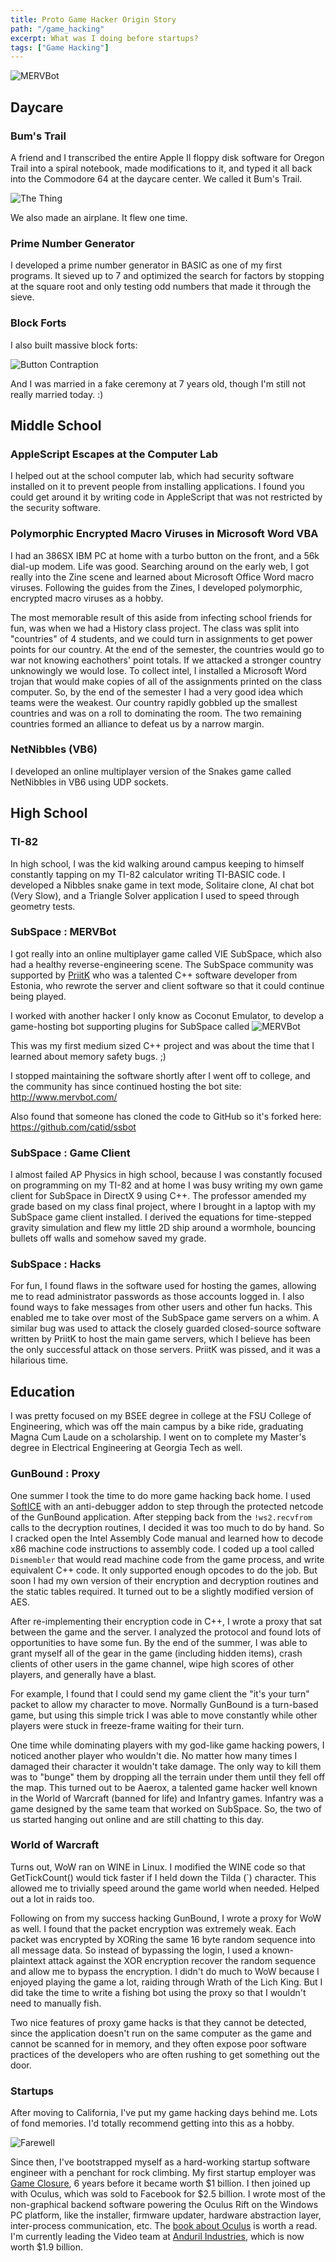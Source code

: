 ```yaml
---
title: Proto Game Hacker Origin Story
path: "/game_hacking"
excerpt: What was I doing before startups?
tags: ["Game Hacking"]
---
```


![MERVBot](./game_hacking/mervbot.jpg)

## Daycare

### Bum's Trail

A friend and I transcribed the entire Apple II floppy disk software for Oregon Trail into a spiral notebook, made modifications to it, and typed it all back into the Commodore 64 at the daycare center.  We called it Bum's Trail.

![The Thing](./game_hacking/the_thing.jpg)

We also made an airplane.  It flew one time.

### Prime Number Generator

I developed a prime number generator in BASIC as one of my first programs.  It sieved up to 7 and optimized the search for factors by stopping at the square root and only testing odd numbers that made it through the sieve.

### Block Forts

I also built massive block forts:

![Button Contraption](./game_hacking/blocks.jpg)

And I was married in a fake ceremony at 7 years old, though I'm still not really married today. :)


## Middle School

### AppleScript Escapes at the Computer Lab

I helped out at the school computer lab, which had security software installed on it to prevent people from installing applications.  I found you could get around it by writing code in AppleScript that was not restricted by the security software.


### Polymorphic Encrypted Macro Viruses in Microsoft Word VBA

I had an 386SX IBM PC at home with a turbo button on the front, and a 56k dial-up modem.  Life was good.  Searching around on the early web, I got really into the Zine scene and learned about Microsoft Office Word macro viruses.  Following the guides from the Zines, I developed polymorphic, encrypted macro viruses as a hobby.

The most memorable result of this aside from infecting school friends for fun, was when we had a History class project.  The class was split into "countries" of 4 students, and we could turn in assignments to get power points for our country.  At the end of the semester, the countries would go to war not knowing eachothers' point totals.  If we attacked a stronger country unknowingly we would lose.  To collect intel, I installed a Microsoft Word trojan that would make copies of all of the assignments printed on the class computer.  So, by the end of the semester I had a very good idea which teams were the weakest.  Our country rapidly gobbled up the smallest countries and was on a roll to dominating the room.  The two remaining countries formed an alliance to defeat us by a narrow margin.


### NetNibbles (VB6)

I developed an online multiplayer version of the Snakes game called NetNibbles in VB6 using UDP sockets.


## High School

### TI-82

In high school, I was the kid walking around campus keeping to himself constantly tapping on my TI-82 calculator writing TI-BASIC code.  I developed a Nibbles snake game in text mode, Solitaire clone, AI chat bot (Very Slow), and a Triangle Solver application I used to speed through geometry tests.

### SubSpace : MERVBot

I got really into an online multiplayer game called VIE SubSpace, which also had a healthy reverse-engineering scene.  The SubSpace community was supported by [PriitK](https://en.wikipedia.org/wiki/Priit_Kasesalu) who was a talented C++ software developer from Estonia, who rewrote the server and client software so that it could continue being played.

I worked with another hacker I only know as Coconut Emulator, to develop a game-hosting bot supporting plugins for SubSpace called ![MERVBot](./game_hacking/mervbot.jpg)

This was my first medium sized C++ project and was about the time that I learned about memory safety bugs. ;)

I stopped maintaining the software shortly after I went off to college, and the community has since continued hosting the bot site: http://www.mervbot.com/

Also found that someone has cloned the code to GitHub so it's forked here: https://github.com/catid/ssbot

### SubSpace : Game Client

I almost failed AP Physics in high school, because I was constantly focused on programming on my TI-82 and at home I was busy writing my own game client for SubSpace in DirectX 9 using C++.  The professor amended my grade based on my class final project, where I brought in a laptop with my SubSpace game client installed.  I derived the equations for time-stepped gravity simulation and flew my little 2D ship around a wormhole, bouncing bullets off walls and somehow saved my grade.

### SubSpace : Hacks

For fun, I found flaws in the software used for hosting the games, allowing me to read administrator passwords as those accounts logged in.  I also found ways to fake messages from other users and other fun hacks.  This enabled me to take over most of the SubSpace game servers on a whim.  A similar bug was used to attack the closely guarded closed-source software written by PriitK to host the main game servers, which I believe has been the only successful attack on those servers.  PriitK was pissed, and it was a hilarious time.


## Education

I was pretty focused on my BSEE degree in college at the FSU College of Engineering, which was off the main campus by a bike ride, graduating Magna Cum Laude on a scholarship.  I went on to complete my Master's degree in Electrical Engineering at Georgia Tech as well.


### GunBound : Proxy

One summer I took the time to do more game hacking back home.  I used [SoftICE](https://en.wikipedia.org/wiki/SoftICE) with an anti-debugger addon to step through the protected netcode of the GunBound application.  After stepping back from the `!ws2.recvfrom` calls to the decryption routines, I decided it was too much to do by hand.  So I cracked open the Intel Assembly Code manual and learned how to decode x86 machine code instructions to assembly code.  I coded up a tool called `Dismembler` that would read machine code from the game process, and write equivalent C++ code.  It only supported enough opcodes to do the job.  But soon I had my own version of their encryption and decryption routines and the static tables required.  It turned out to be a slightly modified version of AES.

After re-implementing their encryption code in C++, I wrote a proxy that sat between the game and the server.  I analyzed the protocol and found lots of opportunities to have some fun.  By the end of the summer, I was able to grant myself all of the gear in the game (including hidden items), crash clients of other users in the game channel, wipe high scores of other players, and generally have a blast.

For example, I found that I could send my game client the "it's your turn" packet to allow my character to move.  Normally GunBound is a turn-based game, but using this simple trick I was able to move constantly while other players were stuck in freeze-frame waiting for their turn.

One time while dominating players with my god-like game hacking powers, I noticed another player who wouldn't die.  No matter how many times I damaged their character it wouldn't take damage.  The only way to kill them was to "bunge" them by dropping all the terrain under them until they fell off the map.  This turned out to be Aaerox, a talented game hacker well known in the World of Warcraft (banned for life) and Infantry games.  Infantry was a game designed by the same team that worked on SubSpace.  So, the two of us started hanging out online and are still chatting to this day.


### World of Warcraft

Turns out, WoW ran on WINE in Linux.  I modified the WINE code so that GetTickCount() would tick faster if I held down the Tilda (`) character.  This allowed me to trivially speed around the game world when needed.  Helped out a lot in raids too.

Following on from my success hacking GunBound, I wrote a proxy for WoW as well.  I found that the packet encryption was extremely weak.  Each packet was encrypted by XORing the same 16 byte random sequence into all message data.  So instead of bypassing the login, I used a known-plaintext attack against the XOR encryption recover the random sequence and allow me to bypass the encryption.  I didn't do much to WoW because I enjoyed playing the game a lot, raiding through Wrath of the Lich King.  But I did take the time to write a fishing bot using the proxy so that I wouldn't need to manually fish.

Two nice features of proxy game hacks is that they cannot be detected, since the application doesn't run on the same computer as the game and cannot be scanned for in memory, and they often expose poor software practices of the developers who are often rushing to get something out the door.


### Startups

After moving to California, I've put my game hacking days behind me.  Lots of fond memories.  I'd totally recommend getting into this as a hobby.

![Farewell](./game_hacking/startups.jpg)

Since then, I've bootstrapped myself as a hard-working startup software engineer with a penchant for rock climbing.  My first startup employer was [Game Closure](https://www.gameclosure.com/), 6 years before it became worth $1 billion.  I then joined up with Oculus, which was sold to Facebook for $2.5 billion.  I wrote most of the non-graphical backend software powering the Oculus Rift on the Windows PC platform, like the installer, firmware updater, hardware abstraction layer, inter-process communication, etc.  The [book about Oculus](https://www.amazon.com/History-Future-Facebook-Revolution-Virtual/dp/0062455966) is worth a read.  I'm currently leading the Video team at [Anduril Industries](https://www.anduril.com/), which is now worth $1.9 billion.
